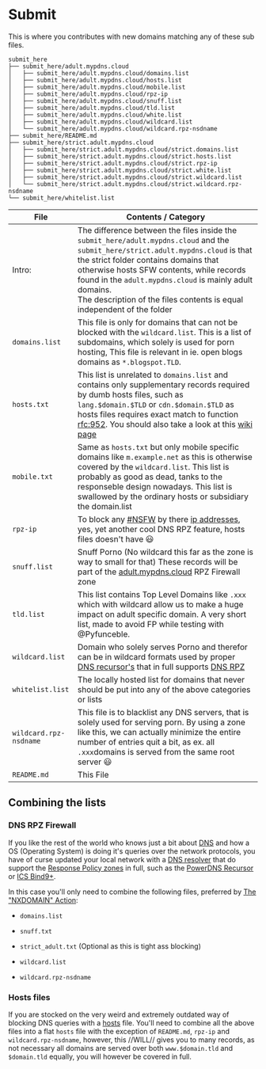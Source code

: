 # Submit

This is where you contributes with new domains matching any of these sub
files.

```shell
submit_here
├── submit_here/adult.mypdns.cloud
│   ├── submit_here/adult.mypdns.cloud/domains.list
│   ├── submit_here/adult.mypdns.cloud/hosts.list
│   ├── submit_here/adult.mypdns.cloud/mobile.list
│   ├── submit_here/adult.mypdns.cloud/rpz-ip
│   ├── submit_here/adult.mypdns.cloud/snuff.list
│   ├── submit_here/adult.mypdns.cloud/tld.list
│   ├── submit_here/adult.mypdns.cloud/white.list
│   ├── submit_here/adult.mypdns.cloud/wildcard.list
│   └── submit_here/adult.mypdns.cloud/wildcard.rpz-nsdname
├── submit_here/README.md
├── submit_here/strict.adult.mypdns.cloud
│   ├── submit_here/strict.adult.mypdns.cloud/strict.domains.list
│   ├── submit_here/strict.adult.mypdns.cloud/strict.hosts.list
│   ├── submit_here/strict.adult.mypdns.cloud/strict.rpz-ip
│   ├── submit_here/strict.adult.mypdns.cloud/strict.white.list
│   ├── submit_here/strict.adult.mypdns.cloud/strict.wildcard.list
│   └── submit_here/strict.adult.mypdns.cloud/strict.wildcard.rpz-nsdname
└── submit_here/whitelist.list
```


| File                   | Contents / Category                                                                                                                                                                                                                                                                                                                                                 |
| ---------------------- | ------------------------------------------------------------------------------------------------------------------------------------------------------------------------------------------------------------------------------------------------------------------------------------------------------------------------------------------------------------------- |
| Intro:                 | The difference between the files inside the `submit_here/adult.mypdns.cloud` and the `submit_here/strict.adult.mypdns.cloud` is that the strict folder contains domains that otherwise hosts SFW contents, while records found in the `adult.mypdns.cloud` is mainly adult domains.<br>The description of the files contents is equal independent of the folder     |
| `domains.list`         | This file is only for domains that can not be blocked with the `wildcard.list`. This is a list of subdomains, which solely is used for porn hosting, This file is relevant in ie. open blogs domains as `*.blogspot.TLD`.                                                                                                                                           |
| `hosts.txt`            | This list is unrelated to `domains.list` and contains only supplementary records required by dumb hosts files, such as `lang.$domain.$TLD` or `cdn.$domain.$TLD` as hosts files requires exact match to function [rfc:952](http://tools.ietf.org/html/rfc952). You should also take a look at this [wiki page](https://mypdns.org/mypdns/support/-/wikis/DNS-Hosts) |
| `mobile.txt`           | Same as `hosts.txt` but only mobile specific domains like `m.example.net` as this is otherwise covered by the `wildcard.list`. This list is probably as good as dead, tanks to the responseble design nowadays. This list is swallowed by the ordinary hosts or subsidiary the domain.list                                                                          |
| `rpz-ip`               | To block any [#NSFW](https://mypdns.org/groups/my-privacy-dns/-/issues?scope=all&state=all&label_name[]=NSFW%3A%3APorn) by there [ip addresses](https://mypdns.org/mypdns/support/-/wikis/RPZ-record-types#the-response-ip-address-trigger-rpz-ip), yes, yet another cool DNS RPZ feature, hosts files doesn't have :smiley:                                        |
| `snuff.list`           | Snuff Porno (No wildcard this far as the zone is way to small for that) These records will be part of the [adult.mypdns.cloud](https://mypdns.org/mypdns/support/-/wikis/RPZ-List#adultmypdnscloud) RPZ Firewall zone                                                                                                                                               |
| `tld.list`             | This list contains Top Level Domains like `.xxx` which with wildcard allow us to make a huge impact on adult specific domain. A very short list, made to avoid FP while testing with @Pyfunceble.                                                                                                                                                                   |
| `wildcard.list`        | Domain who solely serves Porno and therefor can be in wildcard formats used by proper [DNS recursor's](https://mypdns.org/mypdns/support/-/wikis/dns/DnsResolver) that in full supports [DNS RPZ](https://mypdns.org/MypDNS/support/-/wikis/rpz/)                                                                                                                   |
| `whitelist.list`       | The locally hosted list for domains that never should be put into any of the above categories or lists                                                                                                                                                                                                                                                              |
| `wildcard.rpz-nsdname` | This file is to blacklist any DNS servers, that is solely used for serving porn. By using a zone like this, we can actually minimize the entire number of entries quit a bit, as ex. all `.xxx`domains is served from the same root server :smiley:                                                                                                                 |
| `README.md`            | This File                                                                                                                                                                                                                                                                                                                                                           |

## Combining the lists

### DNS RPZ Firewall
If you like the rest of the world who knows just a bit about
[DNS](https://www.mypdns.org/w/dns/) and how a OS (Operating System) is
doing it's queries over the network protocols, you have of curse updated
your local network with a
[DNS resolver](https://www.mypdns.org/w/dnsresolver/) that do support
the [Response Policy zones](https://www.mypdns.org/w/rpz/) in full, such
as the [PowerDNS Recursor](https://www.mypdns.org/source/pdns-recursor/)
or [ICS Bind9+](https://www.mypdns.org/source/dns-rpz-integration/browse/master/Bind_9/).

In this case you'll only need to combine the following files, preferred
by [The "NXDOMAIN" Action](https://www.mypdns.org/w/rpz_record_types/#the-quot-nxdomain-quot-action):

  - `domains.list`

  - `snuff.txt`

  - `strict_adult.txt` (Optional as this is tight ass blocking)

  - `wildcard.list`

  - `wildcard.rpz-nsdname`

### Hosts files
If you are stocked on the very weird and extremely outdated way of
blocking DNS queries with a [hosts](https://www.mypdns.org/w/dnshosts/)
file. You'll need to combine all the above files into a flat `hosts`
file with the exception of `README.md`, `rpz-ip` and
`wildcard.rpz-nsdname`, however, this //WILL// gives you to many records,
as not necessary all domains are served over both `www.$domain.tld` and
`$domain.tld` equally, you will however be covered in full.
